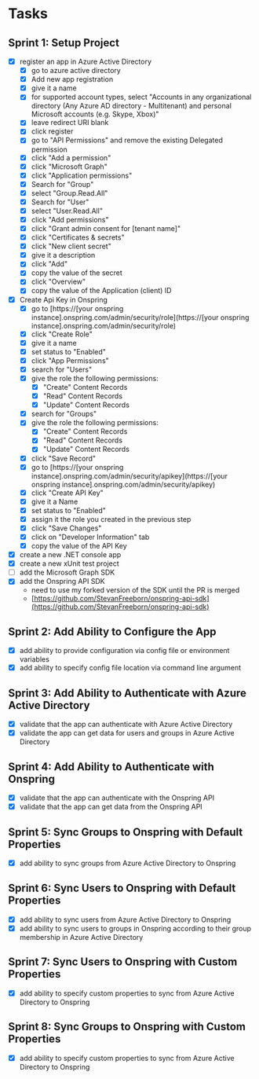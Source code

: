 # Tasks

## Sprint 1: Setup Project

- [x] register an app in Azure Active Directory
  - [x] go to azure active directory
  - [x] Add new app registration
  - [x] give it a name
  - [x] for supported account types, select "Accounts in any organizational directory (Any Azure AD directory - Multitenant) and personal Microsoft accounts (e.g. Skype, Xbox)"
  - [x] leave redirect URI blank
  - [x] click register
  - [x] go to "API Permissions" and remove the existing Delegated permission
  - [x] click "Add a permission"
  - [x] click "Microsoft Graph"
  - [x] click "Application permissions"
  - [x] Search for "Group"
  - [x] select "Group.Read.All"
  - [x] Search for "User"
  - [x] select "User.Read.All"
  - [x] click "Add permissions"
  - [x] click "Grant admin consent for [tenant name]"
  - [x] click "Certificates & secrets"
  - [x] click "New client secret"
  - [x] give it a description
  - [x] click "Add"
  - [x] copy the value of the secret
  - [x] click "Overview"
  - [x] copy the value of the Application (client) ID
- [x] Create Api Key in Onspring
  - [x] go to [https://[your onspring instance].onspring.com/admin/security/role](https://[your onspring instance].onspring.com/admin/security/role)
  - [x] click "Create Role"
  - [x] give it a name
  - [x] set status to "Enabled"
  - [x] click "App Permissions"
  - [x] search for "Users"
  - [x] give the role the following permissions:
    - [x] "Create" Content Records
    - [x] "Read" Content Records
    - [x] "Update" Content Records
  - [x] search for "Groups"
  - [x] give the role the following permissions:
    - [x] "Create" Content Records
    - [x] "Read" Content Records
    - [x] "Update" Content Records
  - [x] click "Save Record"
  - [x] go to [https://[your onspring instance].onspring.com/admin/security/apikey](https://[your onspring instance].onspring.com/admin/security/apikey)
  - [x] click "Create API Key"
  - [x] give it a Name
  - [x] set status to "Enabled"
  - [x] assign it the role you created in the previous step
  - [x] click "Save Changes"
  - [x] click on "Developer Information" tab
  - [x] copy the value of the API Key
- [x] create a new .NET console app
- [x] create a new xUnit test project
- [ ] add the Microsoft Graph SDK
- [x] add the Onspring API SDK
  - need to use my forked version of the SDK until the PR is merged
  - [https://github.com/StevanFreeborn/onspring-api-sdk](https://github.com/StevanFreeborn/onspring-api-sdk)

## Sprint 2: Add Ability to Configure the App

- [x] add ability to provide configuration via config file or environment variables
- [x] add ability to specify config file location via command line argument

## Sprint 3: Add Ability to Authenticate with Azure Active Directory

- [x] validate that the app can authenticate with Azure Active Directory
- [x] validate the app can get data for users and groups in Azure Active Directory

## Sprint 4: Add Ability to Authenticate with Onspring

- [x] validate that the app can authenticate with the Onspring API
- [x] validate that the app can get data from the Onspring API

## Sprint 5: Sync Groups to Onspring with Default Properties

- [x] add ability to sync groups from Azure Active Directory to Onspring

## Sprint 6: Sync Users to Onspring with Default Properties

- [x] add ability to sync users from Azure Active Directory to Onspring
- [x] add ability to sync users to groups in Onspring according to their group membership in Azure Active Directory

## Sprint 7: Sync Users to Onspring with Custom Properties

- [x] add ability to specify custom properties to sync from Azure Active Directory to Onspring

## Sprint 8: Sync Groups to Onspring with Custom Properties

- [x] add ability to specify custom properties to sync from Azure Active Directory to Onspring
